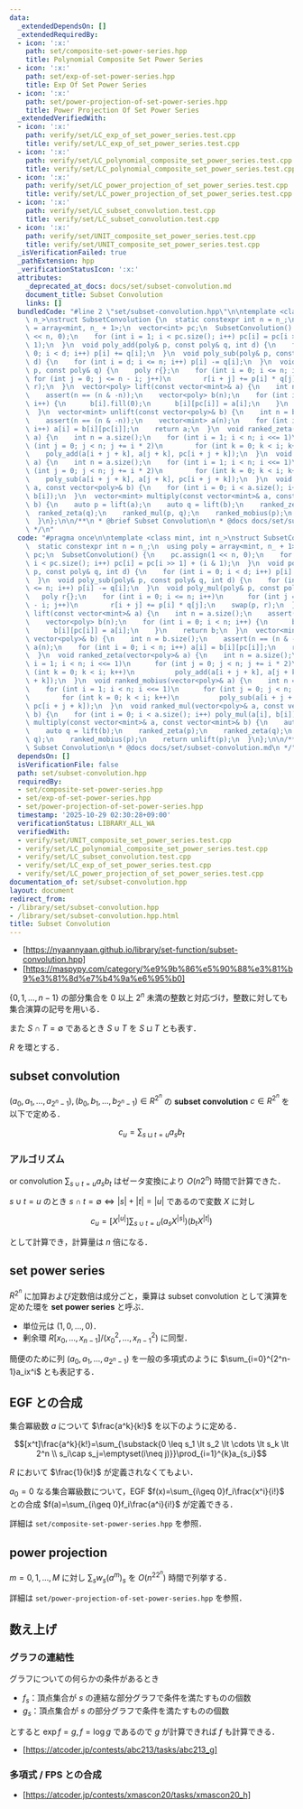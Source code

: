 ```yaml
---
data:
  _extendedDependsOn: []
  _extendedRequiredBy:
  - icon: ':x:'
    path: set/composite-set-power-series.hpp
    title: Polynomial Composite Set Power Series
  - icon: ':x:'
    path: set/exp-of-set-power-series.hpp
    title: Exp Of Set Power Series
  - icon: ':x:'
    path: set/power-projection-of-set-power-series.hpp
    title: Power Projection Of Set Power Series
  _extendedVerifiedWith:
  - icon: ':x:'
    path: verify/set/LC_exp_of_set_power_series.test.cpp
    title: verify/set/LC_exp_of_set_power_series.test.cpp
  - icon: ':x:'
    path: verify/set/LC_polynomial_composite_set_power_series.test.cpp
    title: verify/set/LC_polynomial_composite_set_power_series.test.cpp
  - icon: ':x:'
    path: verify/set/LC_power_projection_of_set_power_series.test.cpp
    title: verify/set/LC_power_projection_of_set_power_series.test.cpp
  - icon: ':x:'
    path: verify/set/LC_subset_convolution.test.cpp
    title: verify/set/LC_subset_convolution.test.cpp
  - icon: ':x:'
    path: verify/set/UNIT_composite_set_power_series.test.cpp
    title: verify/set/UNIT_composite_set_power_series.test.cpp
  _isVerificationFailed: true
  _pathExtension: hpp
  _verificationStatusIcon: ':x:'
  attributes:
    _deprecated_at_docs: docs/set/subset-convolution.md
    document_title: Subset Convolution
    links: []
  bundledCode: "#line 2 \"set/subset-convolution.hpp\"\n\ntemplate <class mint, int\
    \ n_>\nstruct SubsetConvolution {\n  static constexpr int n = n_;\n  using poly\
    \ = array<mint, n_ + 1>;\n  vector<int> pc;\n  SubsetConvolution() {\n    pc.assign(1\
    \ << n, 0);\n    for (int i = 1; i < pc.size(); i++) pc[i] = pc[i >> 1] + (i &\
    \ 1);\n  }\n  void poly_add(poly& p, const poly& q, int d) {\n    for (int i =\
    \ 0; i < d; i++) p[i] += q[i];\n  }\n  void poly_sub(poly& p, const poly& q, int\
    \ d) {\n    for (int i = d; i <= n; i++) p[i] -= q[i];\n  }\n  void poly_mul(poly&\
    \ p, const poly& q) {\n    poly r{};\n    for (int i = 0; i <= n; i++)\n     \
    \ for (int j = 0; j <= n - i; j++)\n        r[i + j] += p[i] * q[j];\n    swap(p,\
    \ r);\n  }\n  vector<poly> lift(const vector<mint>& a) {\n    int n = a.size();\n\
    \    assert(n == (n & -n));\n    vector<poly> b(n);\n    for (int i = 0; i < n;\
    \ i++) {\n      b[i].fill(0);\n      b[i][pc[i]] = a[i];\n    }\n    return b;\n\
    \  }\n  vector<mint> unlift(const vector<poly>& b) {\n    int n = b.size();\n\
    \    assert(n == (n & -n));\n    vector<mint> a(n);\n    for (int i = 0; i < n;\
    \ i++) a[i] = b[i][pc[i]];\n    return a;\n  }\n  void ranked_zeta(vector<poly>&\
    \ a) {\n    int n = a.size();\n    for (int i = 1; i < n; i <<= 1)\n      for\
    \ (int j = 0; j < n; j += i * 2)\n        for (int k = 0; k < i; k++)\n      \
    \    poly_add(a[i + j + k], a[j + k], pc[i + j + k]);\n  }\n  void ranked_mobius(vector<poly>&\
    \ a) {\n    int n = a.size();\n    for (int i = 1; i < n; i <<= 1)\n      for\
    \ (int j = 0; j < n; j += i * 2)\n        for (int k = 0; k < i; k++)\n      \
    \    poly_sub(a[i + j + k], a[j + k], pc[i + j + k]);\n  }\n  void ranked_mul(vector<poly>&\
    \ a, const vector<poly>& b) {\n    for (int i = 0; i < a.size(); i++) poly_mul(a[i],\
    \ b[i]);\n  }\n  vector<mint> multiply(const vector<mint>& a, const vector<mint>&\
    \ b) {\n    auto p = lift(a);\n    auto q = lift(b);\n    ranked_zeta(p);\n  \
    \  ranked_zeta(q);\n    ranked_mul(p, q);\n    ranked_mobius(p);\n    return unlift(p);\n\
    \  }\n};\n\n/**\n * @brief Subset Convolution\n * @docs docs/set/subset-convolution.md\n\
    \ */\n"
  code: "#pragma once\n\ntemplate <class mint, int n_>\nstruct SubsetConvolution {\n\
    \  static constexpr int n = n_;\n  using poly = array<mint, n_ + 1>;\n  vector<int>\
    \ pc;\n  SubsetConvolution() {\n    pc.assign(1 << n, 0);\n    for (int i = 1;\
    \ i < pc.size(); i++) pc[i] = pc[i >> 1] + (i & 1);\n  }\n  void poly_add(poly&\
    \ p, const poly& q, int d) {\n    for (int i = 0; i < d; i++) p[i] += q[i];\n\
    \  }\n  void poly_sub(poly& p, const poly& q, int d) {\n    for (int i = d; i\
    \ <= n; i++) p[i] -= q[i];\n  }\n  void poly_mul(poly& p, const poly& q) {\n \
    \   poly r{};\n    for (int i = 0; i <= n; i++)\n      for (int j = 0; j <= n\
    \ - i; j++)\n        r[i + j] += p[i] * q[j];\n    swap(p, r);\n  }\n  vector<poly>\
    \ lift(const vector<mint>& a) {\n    int n = a.size();\n    assert(n == (n & -n));\n\
    \    vector<poly> b(n);\n    for (int i = 0; i < n; i++) {\n      b[i].fill(0);\n\
    \      b[i][pc[i]] = a[i];\n    }\n    return b;\n  }\n  vector<mint> unlift(const\
    \ vector<poly>& b) {\n    int n = b.size();\n    assert(n == (n & -n));\n    vector<mint>\
    \ a(n);\n    for (int i = 0; i < n; i++) a[i] = b[i][pc[i]];\n    return a;\n\
    \  }\n  void ranked_zeta(vector<poly>& a) {\n    int n = a.size();\n    for (int\
    \ i = 1; i < n; i <<= 1)\n      for (int j = 0; j < n; j += i * 2)\n        for\
    \ (int k = 0; k < i; k++)\n          poly_add(a[i + j + k], a[j + k], pc[i + j\
    \ + k]);\n  }\n  void ranked_mobius(vector<poly>& a) {\n    int n = a.size();\n\
    \    for (int i = 1; i < n; i <<= 1)\n      for (int j = 0; j < n; j += i * 2)\n\
    \        for (int k = 0; k < i; k++)\n          poly_sub(a[i + j + k], a[j + k],\
    \ pc[i + j + k]);\n  }\n  void ranked_mul(vector<poly>& a, const vector<poly>&\
    \ b) {\n    for (int i = 0; i < a.size(); i++) poly_mul(a[i], b[i]);\n  }\n  vector<mint>\
    \ multiply(const vector<mint>& a, const vector<mint>& b) {\n    auto p = lift(a);\n\
    \    auto q = lift(b);\n    ranked_zeta(p);\n    ranked_zeta(q);\n    ranked_mul(p,\
    \ q);\n    ranked_mobius(p);\n    return unlift(p);\n  }\n};\n\n/**\n * @brief\
    \ Subset Convolution\n * @docs docs/set/subset-convolution.md\n */"
  dependsOn: []
  isVerificationFile: false
  path: set/subset-convolution.hpp
  requiredBy:
  - set/composite-set-power-series.hpp
  - set/exp-of-set-power-series.hpp
  - set/power-projection-of-set-power-series.hpp
  timestamp: '2025-10-29 02:30:28+09:00'
  verificationStatus: LIBRARY_ALL_WA
  verifiedWith:
  - verify/set/UNIT_composite_set_power_series.test.cpp
  - verify/set/LC_polynomial_composite_set_power_series.test.cpp
  - verify/set/LC_subset_convolution.test.cpp
  - verify/set/LC_exp_of_set_power_series.test.cpp
  - verify/set/LC_power_projection_of_set_power_series.test.cpp
documentation_of: set/subset-convolution.hpp
layout: document
redirect_from:
- /library/set/subset-convolution.hpp
- /library/set/subset-convolution.hpp.html
title: Subset Convolution
---
```

- [https://nyaannyaan.github.io/library/set-function/subset-convolution.hpp]
- [https://maspypy.com/category/%e9%9b%86%e5%90%88%e3%81%b9%e3%81%8d%e7%b4%9a%e6%95%b0]

$\{0,1,\dots,n-1\}$ の部分集合を $0$ 以上 $2^n$ 未満の整数と対応づけ，整数に対しても集合演算の記号を用いる．

また $S\cap T =\emptyset$ であるとき $S\cup T$ を $S\sqcup T$ とも表す．

$R$ を環とする．

## subset convolution

$(a_0,a_1,\dots,a_{2^n-1}),(b_0,b_1,\dots,b_{2^n-1})\in R^{2^n}$ の **subset convolution** $c\in R^{2^n}$ を以下で定める．

$$c_u=\sum_{s\sqcup t=u}a_sb_t$$

### アルゴリズム

or convolution $\sum_{s\cup t=u}a_sb_t$ はゼータ変換により $O(n2^n)$ 時間で計算できた．

$s\cup t=u$ のとき $s\cap t=\emptyset\iff |s|+|t|=|u|$ であるので変数 $X$ に対し

$$c_u=[X^{|u|}]\sum_{s\cup t=u}(a_sX^{|s|})(b_tX^{|t|})$$

として計算でき，計算量は $n$ 倍になる．

## set power series

$R^{2^n}$ に加算および定数倍は成分ごと，乗算は subset convolution として演算を定めた環を **set power series** と呼ぶ．

- 単位元は $(1,0,\dots,0)$．
- 剰余環 $R[x_0,\dots,x_{n-1}]/(x_0^2,\dots,x_{n-1}^2)$ に同型．

簡便のために列 $(a_0,a_1,\dots,a_{2^n-1})$ を一般の多項式のように $\sum_{i=0}^{2^n-1}a_ix^i$ とも表記する．

## EGF との合成

集合冪級数 $a$ について $\frac{a^k}{k!}$ を以下のように定める．

$$[x^t]\frac{a^k}{k!}=\sum_{\substack{0 \leq s_1 \lt s_2 \lt \cdots \lt s_k \lt 2^n \\ s_i\cap s_j=\emptyset(i\neq j)}}\prod_{i=1}^{k}a_{s_i}$$

$R$ において $\frac{1}{k!}$ が定義されなくてもよい．

$a_0=0$ なる集合冪級数について，EGF $f(x)=\sum_{i\geq 0}f_i\frac{x^i}{i!}$ との合成 $f(a)=\sum_{i\geq 0}f_i\frac{a^i}{i!}$ が定義できる．

詳細は `set/composite-set-power-series.hpp` を参照．

## power projection

$m=0,1,\dots,M$ に対し $\sum_{s}w_s(a^m)_s$ を $O(n^22^n)$ 時間で列挙する．

詳細は `set/power-projection-of-set-power-series.hpp` を参照．

## 数え上げ

### グラフの連結性

グラフについての何らかの条件があるとき

- $f_s$：頂点集合が $s$ の連結な部分グラフで条件を満たすものの個数
- $g_s$：頂点集合が $s$ の部分グラフで条件を満たすものの個数

とすると $\exp f=g, f=\log g$ であるので $g$ が計算できれば $f$ も計算できる．

- [https://atcoder.jp/contests/abc213/tasks/abc213_g]

### 多項式 / FPS との合成

- [https://atcoder.jp/contests/xmascon20/tasks/xmascon20_h]
